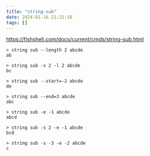 ```yaml
---
title: "string-sub"
date: 2024-01-16 21:21:18
tags: []
---
```

https://fishshell.com/docs/current/cmds/string-sub.html

```fish
> string sub --length 2 abcde
ab

> string sub -s 2 -l 2 abcde
bc

> string sub --start=-2 abcde
de

> string sub --end=3 abcde
abc

> string sub -e -1 abcde
abcd

> string sub -s 2 -e -1 abcde
bcd

> string sub -s -3 -e -2 abcde
c
```


